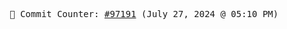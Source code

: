 <p align="center">
    <samp>
        📮 Commit Counter: <a href="https://github.com/Javascript-void0/Javascript-void0/commits/main">#97191</a> (July 27, 2024 @ 05:10 PM)
    </samp>
</p>